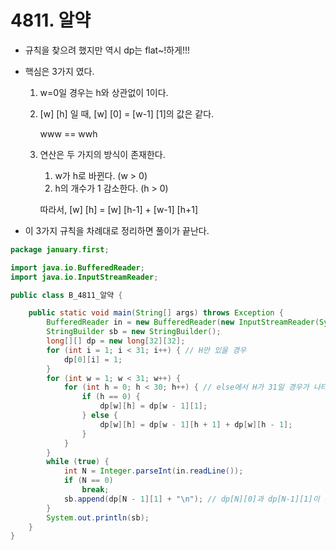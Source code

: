 # 4811. 알약

- 규칙을 찾으려 했지만 역시 dp는 flat~!하게!!!

- 핵심은 3가지 였다.

  1. w=0일 경우는 h와 상관없이 1이다.

  2. [w] [h] 일 때, [w] [0] = [w-1] [1]의 값은 같다.

     www == wwh

  3. 연산은 두 가지의 방식이 존재한다. 

     1. w가 h로 바뀐다. (w > 0)
     2. h의 개수가 1 감소한다. (h > 0)

     따라서, [w] [h] = [w] [h-1] + [w-1] [h+1]

- 이 3가지 규칙을 차례대로 정리하면 풀이가 끝난다.

```java
package january.first;

import java.io.BufferedReader;
import java.io.InputStreamReader;

public class B_4811_알약 {

	public static void main(String[] args) throws Exception {
		BufferedReader in = new BufferedReader(new InputStreamReader(System.in));
		StringBuilder sb = new StringBuilder();
		long[][] dp = new long[32][32];
		for (int i = 1; i < 31; i++) { // H만 있을 경우
			dp[0][i] = 1;
		}
		for (int w = 1; w < 31; w++) {
			for (int h = 0; h < 30; h++) { // else에서 H가 31일 경우가 나타나므로 29까지로 하고 출력 결과를 dp[N-1][1]로 함.
				if (h == 0) {
					dp[w][h] = dp[w - 1][1];
				} else {
					dp[w][h] = dp[w - 1][h + 1] + dp[w][h - 1];
				}
			}
		}
		while (true) {
			int N = Integer.parseInt(in.readLine());
			if (N == 0)
				break;
			sb.append(dp[N - 1][1] + "\n"); // dp[N][0]과 dp[N-1][1]이 같으므로
		}
		System.out.println(sb);
	}
}

```

